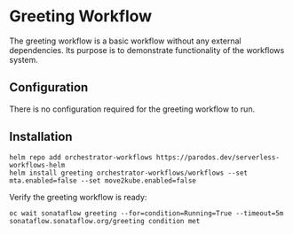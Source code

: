 # Greeting Workflow

The greeting workflow is a basic workflow without any external dependencies.
Its purpose is to demonstrate functionality of the workflows system.

## Configuration
There is no configuration required for the greeting workflow to run.

## Installation

```console
helm repo add orchestrator-workflows https://parodos.dev/serverless-workflows-helm
helm install greeting orchestrator-workflows/workflows --set mta.enabled=false --set move2kube.enabled=false
```

Verify the greeting workflow is ready:
```console
oc wait sonataflow greeting --for=condition=Running=True --timeout=5m
sonataflow.sonataflow.org/greeting condition met
```